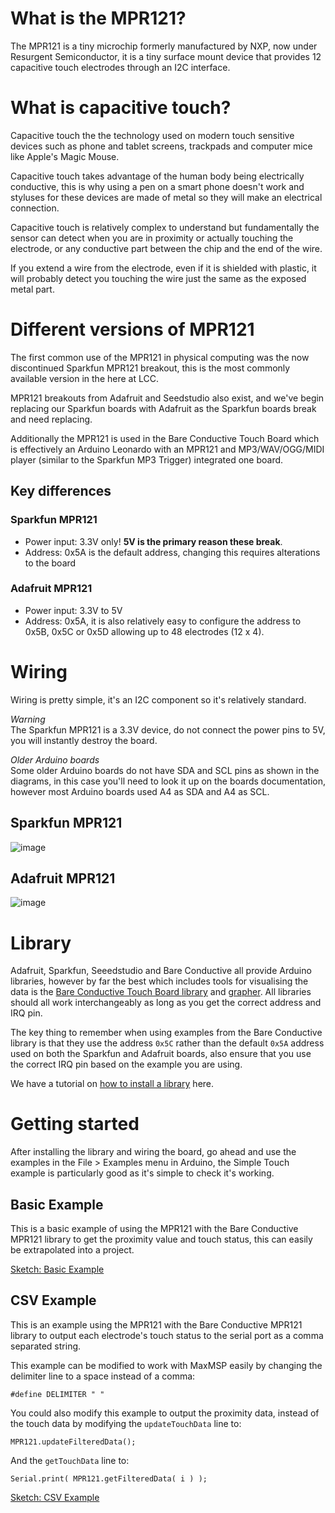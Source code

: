 # What is the MPR121?
The MPR121 is a tiny microchip formerly manufactured by NXP, now under Resurgent Semiconductor, it is a tiny surface mount device that provides 12 capacitive touch electrodes through an I2C interface.

# What is capacitive touch?
Capacitive touch the the technology used on modern touch sensitive devices such as phone and tablet screens, trackpads and computer mice like Apple's Magic Mouse.

Capacitive touch takes advantage of the human body being electrically conductive, this is why using a pen on a smart phone doesn't work and styluses for these devices are made of metal so they will make an electrical connection.

Capacitive touch is relatively complex to understand but fundamentally the sensor can detect when you are in proximity or actually touching the electrode, or any conductive part between the chip and the end of the wire.

If you extend a wire from the electrode, even if it is shielded with plastic, it will probably detect you touching the wire just the same as the exposed metal part.

# Different versions of MPR121
The first common use of the MPR121 in physical computing was the now discontinued Sparkfun MPR121 breakout, this is the most commonly available version in the here at LCC.

MPR121 breakouts from Adafruit and Seedstudio also exist, and we've begin replacing our Sparkfun boards with Adafruit as the Sparkfun boards break and need replacing.

Additionally the MPR121 is used in the Bare Conductive Touch Board which is effectively an Arduino Leonardo with an MPR121 and MP3/WAV/OGG/MIDI player (similar to the Sparkfun MP3 Trigger) integrated one board.

## Key differences

### Sparkfun MPR121

- Power input: 3.3V only! **5V is the primary reason these break**.
- Address: 0x5A is the default address, changing this requires alterations to the board

### Adafruit MPR121
- Power input: 3.3V to 5V
- Address: 0x5A, it is also relatively easy to configure the address to 0x5B, 0x5C or 0x5D allowing up to 48 electrodes (12 x 4).

# Wiring
Wiring is pretty simple, it's an I2C component so it's relatively standard.

<p class="callout danger"><em>Warning</em><br />The Sparkfun MPR121 is a 3.3V device, do not connect the power pins to 5V, you will instantly destroy the board.</p>

<p class="callout info"><em>Older Arduino boards</em><br />Some older Arduino boards do not have SDA and SCL pins as shown in the diagrams, in this case you'll need to look it up on the boards documentation, however most Arduino boards used A4 as SDA and A4 as SCL.</p>

## Sparkfun MPR121

![image](https://github.com/creativetechnologylab/physicalComputingTutorials/assets/64136454/99c8a614-29a0-43af-b25c-40c443d283fe)


## Adafruit MPR121

![image](https://github.com/creativetechnologylab/physicalComputingTutorials/assets/64136454/8efe988f-961b-4ef3-b184-6ea9eb38842e)

# Library
Adafruit, Sparkfun, Seeedstudio and Bare Conductive all provide Arduino libraries, however by far the best which includes tools for visualising the data is the [Bare Conductive Touch Board library](https://github.com/BareConductive/mpr121) and [grapher](https://github.com/BareConductive/mpr121-grapher). All libraries should all work interchangeably as long as you get the correct address and IRQ pin.

The key thing to remember when using examples from the Bare Conductive library is that they use the address `0x5C` rather than the default `0x5A` address used on both the Sparkfun and Adafruit boards, also ensure that you use the correct IRQ pin based on the example you are using.

We have a tutorial on [how to install a library](https://github.com/creativetechnologylab/physicalComputingTutorials/blob/main/How%20to%20install%20libraries.md) here.

# Getting started
After installing the library and wiring the board, go ahead and use the examples in the File > Examples menu in Arduino, the Simple Touch example is particularly good as it's simple to check it's working.

## Basic Example
This is a basic example of using the MPR121 with the Bare Conductive MPR121 library to get the proximity value and touch status, this can easily be extrapolated into a project.

[Sketch: Basic Example](https://gist.github.com/unknowndomain/9d7122a5beb44b5b3ebf6c8a4928fdfd)

## CSV Example
This is an example using the MPR121 with the Bare Conductive MPR121 library to output each electrode's touch status to the serial port as a comma separated string.

This example can be modified to work with MaxMSP easily by changing the delimiter line to a space instead of a comma:

    #define DELIMITER " "
    
You could also modify this example to output the proximity data, instead of the touch data by modifying the `updateTouchData` line to:

    MPR121.updateFilteredData();

And the `getTouchData` line to:

    Serial.print( MPR121.getFilteredData( i ) );
 
[Sketch: CSV Example](https://gist.github.com/unknowndomain/66d566eb655fc3ebdd4f)
